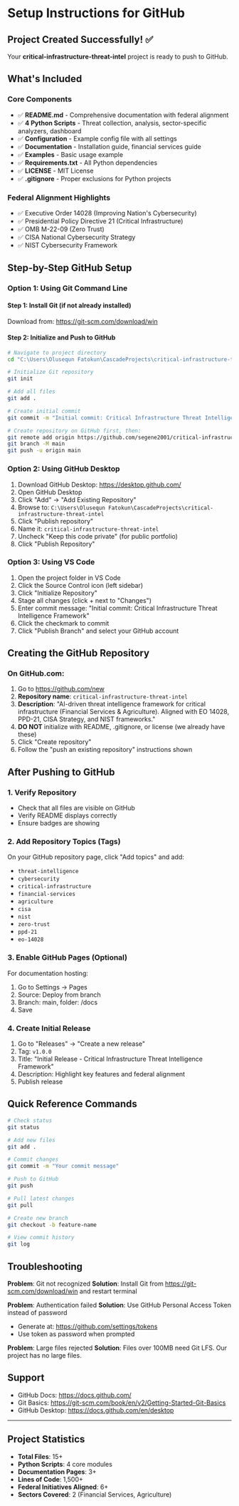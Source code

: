 # Setup Instructions for GitHub

## Project Created Successfully! ✅

Your **critical-infrastructure-threat-intel** project is ready to push to GitHub.

## What's Included

### Core Components
- ✅ **README.md** - Comprehensive documentation with federal alignment
- ✅ **4 Python Scripts** - Threat collection, analysis, sector-specific analyzers, dashboard
- ✅ **Configuration** - Example config file with all settings
- ✅ **Documentation** - Installation guide, financial services guide
- ✅ **Examples** - Basic usage example
- ✅ **Requirements.txt** - All Python dependencies
- ✅ **LICENSE** - MIT License
- ✅ **.gitignore** - Proper exclusions for Python projects

### Federal Alignment Highlights
- ✅ Executive Order 14028 (Improving Nation's Cybersecurity)
- ✅ Presidential Policy Directive 21 (Critical Infrastructure)
- ✅ OMB M-22-09 (Zero Trust)
- ✅ CISA National Cybersecurity Strategy
- ✅ NIST Cybersecurity Framework

## Step-by-Step GitHub Setup

### Option 1: Using Git Command Line

#### Step 1: Install Git (if not already installed)
Download from: https://git-scm.com/download/win

#### Step 2: Initialize and Push to GitHub

```bash
# Navigate to project directory
cd "C:\Users\Olusequn Fatokun\CascadeProjects\critical-infrastructure-threat-intel"

# Initialize Git repository
git init

# Add all files
git add .

# Create initial commit
git commit -m "Initial commit: Critical Infrastructure Threat Intelligence Framework"

# Create repository on GitHub first, then:
git remote add origin https://github.com/segene2001/critical-infrastructure-threat-intel.git
git branch -M main
git push -u origin main
```

### Option 2: Using GitHub Desktop

1. Download GitHub Desktop: https://desktop.github.com/
2. Open GitHub Desktop
3. Click "Add" → "Add Existing Repository"
4. Browse to: `C:\Users\Olusequn Fatokun\CascadeProjects\critical-infrastructure-threat-intel`
5. Click "Publish repository"
6. Name it: `critical-infrastructure-threat-intel`
7. Uncheck "Keep this code private" (for public portfolio)
8. Click "Publish Repository"

### Option 3: Using VS Code

1. Open the project folder in VS Code
2. Click the Source Control icon (left sidebar)
3. Click "Initialize Repository"
4. Stage all changes (click + next to "Changes")
5. Enter commit message: "Initial commit: Critical Infrastructure Threat Intelligence Framework"
6. Click the checkmark to commit
7. Click "Publish Branch" and select your GitHub account

## Creating the GitHub Repository

### On GitHub.com:

1. Go to https://github.com/new
2. **Repository name**: `critical-infrastructure-threat-intel`
3. **Description**: "AI-driven threat intelligence framework for critical infrastructure (Financial Services & Agriculture). Aligned with EO 14028, PPD-21, CISA Strategy, and NIST frameworks."
5. **DO NOT** initialize with README, .gitignore, or license (we already have these)
6. Click "Create repository"
7. Follow the "push an existing repository" instructions shown

## After Pushing to GitHub

### 1. Verify Repository
- Check that all files are visible on GitHub
- Verify README displays correctly
- Ensure badges are showing

### 2. Add Repository Topics (Tags)
On your GitHub repository page, click "Add topics" and add:
- `threat-intelligence`
- `cybersecurity`
- `critical-infrastructure`
- `financial-services`
- `agriculture`
- `cisa`
- `nist`
- `zero-trust`
- `ppd-21`
- `eo-14028`

### 3. Enable GitHub Pages (Optional)
For documentation hosting:
1. Go to Settings → Pages
2. Source: Deploy from branch
3. Branch: main, folder: /docs
4. Save

### 4. Create Initial Release
1. Go to "Releases" → "Create a new release"
2. Tag: `v1.0.0`
3. Title: "Initial Release - Critical Infrastructure Threat Intelligence Framework"
4. Description: Highlight key features and federal alignment
5. Publish release


## Quick Reference Commands

```bash
# Check status
git status

# Add new files
git add .

# Commit changes
git commit -m "Your commit message"

# Push to GitHub
git push

# Pull latest changes
git pull

# Create new branch
git checkout -b feature-name

# View commit history
git log
```

## Troubleshooting

**Problem**: Git not recognized
**Solution**: Install Git from https://git-scm.com/download/win and restart terminal

**Problem**: Authentication failed
**Solution**: Use GitHub Personal Access Token instead of password
- Generate at: https://github.com/settings/tokens
- Use token as password when prompted

**Problem**: Large files rejected
**Solution**: Files over 100MB need Git LFS. Our project has no large files.

## Support

- GitHub Docs: https://docs.github.com/
- Git Basics: https://git-scm.com/book/en/v2/Getting-Started-Git-Basics
- GitHub Desktop: https://docs.github.com/en/desktop

---

## Project Statistics

- **Total Files**: 15+
- **Python Scripts**: 4 core modules
- **Documentation Pages**: 3+
- **Lines of Code**: 1,500+
- **Federal Initiatives Aligned**: 6+
- **Sectors Covered**: 2 (Financial Services, Agriculture)

